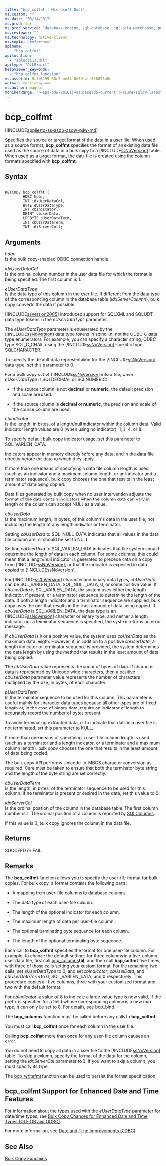 ```yaml
---
title: "bcp_colfmt | Microsoft Docs"
ms.custom: ""
ms.date: "03/14/2017"
ms.prod: sql
ms.prod_service: "database-engine, sql-database, sql-data-warehouse, pdw"
ms.reviewer: ""
ms.technology: native-client
ms.topic: "reference"
apiname: 
  - "bcp_colfmt"
apilocation: 
  - "sqlncli11.dll"
apitype: "DLLExport"
helpviewer_keywords: 
  - "bcp_colfmt function"
ms.assetid: 5c3b6299-80c7-4e84-8e69-4ff33009548e
author: markingmyname
ms.author: maghan
monikerRange: ">=aps-pdw-2016||=azuresqldb-current||=azure-sqldw-latest||>=sql-server-2016||=sqlallproducts-allversions||>=sql-server-linux-2017||=azuresqldb-mi-current"
---
```

# bcp_colfmt
[!INCLUDE[appliesto-ss-asdb-asdw-pdw-md](../../includes/appliesto-ss-asdb-asdw-pdw-md.md)]

  Specifies the source or target format of the data in a user file. When used as a source format, **bcp_colfmt** specifies the format of an existing data file used as the source of data in a bulk copy to a [!INCLUDE[ssNoVersion](../../includes/ssnoversion-md.md)] table. When used as a target format, the data file is created using the column formats specified with **bcp_colfmt**.  
  
## Syntax  
  
```  
  
RETCODE bcp_colfmt (  
        HDBC hdbc,  
        INT idxUserDataCol,  
        BYTE eUserDataType,  
        INT cbIndicator,  
        DBINT cbUserData,  
        LPCBYTE pUserDataTerm,  
        INT cbUserDataTerm,  
        INT idxServerCol);  
```  
  
## Arguments  
 *hdbc*  
 Is the bulk copy-enabled ODBC connection handle.  
  
 *idxUserDataCol*  
 Is the ordinal column number in the user data file for which the format is being specified. The first column is 1.  
  
 *eUserDataType*  
 Is the data type of this column in the user file. If different from the data type of the corresponding column in the database table (*idxServerColumn*), bulk copy converts the data if possible.  
  
 [!INCLUDE[ssVersion2005](../../includes/ssversion2005-md.md)] introduced support for SQLXML and SQLUDT data type tokens in the *eUserDataType* parameter.  
  
 The *eUserDataType* parameter is enumerated by the [!INCLUDE[ssNoVersion](../../includes/ssnoversion-md.md)] data type tokens in sqlncli.h, not the ODBC C data type enumerators. For example, you can specify a character string, ODBC type SQL_C_CHAR, using the [!INCLUDE[ssNoVersion](../../includes/ssnoversion-md.md)]-specific type SQLCHARACTER.  
  
 To specify the default data representation for the [!INCLUDE[ssNoVersion](../../includes/ssnoversion-md.md)] data type, set this parameter to 0.  
  
 For a bulk copy out of [!INCLUDE[ssNoVersion](../../includes/ssnoversion-md.md)] into a file, when *eUserDataType* is SQLDECIMAL or SQLNUMERIC:  
  
-   If the source column is not **decimal** or **numeric**, the default precision and scale are used.  
  
-   If the source column is **decimal** or **numeric**, the precision and scale of the source column are used.  
  
 *cbIndicator*  
 Is the length, in bytes, of a length/null indicator within the column data. Valid indicator length values are 0 (when using no indicator), 1, 2, 4, or 8.  
  
 To specify default bulk copy indicator usage, set this parameter to SQL_VARLEN_DATA.  
  
 Indicators appear in memory directly before any data, and in the data file directly before the data to which they apply.  
  
 If more than one means of specifying a data file column length is used (such as an indicator and a maximum column length, or an indicator and a terminator sequence), bulk copy chooses the one that results in the least amount of data being copied.  
  
 Data files generated by bulk copy when no user intervention adjusts the format of the data contain indicators when the column data can vary in length or the column can accept NULL as a value.  
  
 *cbUserData*  
 Is the maximum length, in bytes, of this column's data in the user file, not including the length of any length indicator or terminator.  
  
 Setting *cbUserData* to SQL_NULL_DATA indicates that all values in the data file column are, or should be set to NULL.  
  
 Setting *cbUserData* to SQL_VARLEN_DATA indicates that the system should determine the length of data in each column. For some columns, this could mean that a length/null indicator is generated to precede data on a copy from [!INCLUDE[ssNoVersion](../../includes/ssnoversion-md.md)], or that the indicator is expected in data copied to [!INCLUDE[ssNoVersion](../../includes/ssnoversion-md.md)].  
  
 For [!INCLUDE[ssNoVersion](../../includes/ssnoversion-md.md)] character and binary data types, *cbUserData* can be SQL_VARLEN_DATA, SQL_NULL_DATA, 0, or some positive value. If *cbUserData* is SQL_VARLEN_DATA, the system uses either the length indicator, if present, or a terminator sequence to determine the length of the data. If both a length indicator and a terminator sequence are supplied, bulk copy uses the one that results in the least amount of data being copied. If *cbUserData* is SQL_VARLEN_DATA, the data type is an [!INCLUDE[ssNoVersion](../../includes/ssnoversion-md.md)] character or binary type, and neither a length indicator nor a terminator sequence is specified, the system returns an error message.  
  
 If *cbUserData* is 0 or a positive value, the system uses *cbUserData* as the maximum data length. However, if, in addition to a positive *cbUserData*, a length indicator or terminator sequence is provided, the system determines the data length by using the method that results in the least amount of data being copied.  
  
 The *cbUserData* value represents the count of bytes of data. If character data is represented by Unicode wide characters, then a positive *cbUserData* parameter value represents the number of characters multiplied by the size, in bytes, of each character.  
  
 *pUserDataTerm*  
 Is the terminator sequence to be used for this column. This parameter is useful mainly for character data types because all other types are of fixed length or, in the case of binary data, require an indicator of length to accurately record the number of bytes present.  
  
 To avoid terminating extracted data, or to indicate that data in a user file is not terminated, set this parameter to NULL.  
  
 If more than one means of specifying a user-file column length is used (such as a terminator and a length indicator, or a terminator and a maximum column length), bulk copy chooses the one that results in the least amount of data being copied.  
  
 The bulk copy API performs Unicode-to-MBCS character conversion as required. Care must be taken to ensure that both the terminator byte string and the length of the byte string are set correctly.  
  
 *cbUserDataTerm*  
 Is the length, in bytes, of the terminator sequence to be used for this column. If no terminator is present or desired in the data, set this value to 0.  
  
 *idxServerCol*  
 Is the ordinal position of the column in the database table. The first column number is 1. The ordinal position of a column is reported by [SQLColumns](../../relational-databases/native-client-odbc-api/sqlcolumns.md).  
  
 If this value is 0, bulk copy ignores the column in the data file.  
  
## Returns  
 SUCCEED or FAIL.  
  
## Remarks  
 The **bcp_colfmt** function allows you to specify the user-file format for bulk copies. For bulk copy, a format contains the following parts:  
  
-   A mapping from user-file columns to database columns.  
  
-   The data type of each user-file column.  
  
-   The length of the optional indicator for each column.  
  
-   The maximum length of data per user-file column.  
  
-   The optional terminating byte sequence for each column.  
  
-   The length of the optional terminating byte sequence.  
  
 Each call to **bcp_colfmt** specifies the format for one user-file column. For example, to change the default settings for three columns in a five-column user data file, first call [bcp_columns](../../relational-databases/native-client-odbc-extensions-bulk-copy-functions/bcp-columns.md)**(5)**, and then call **bcp_colfmt** five times, with three of those calls setting your custom format. For the remaining two calls, set *eUserDataType* to 0, and set *cbIndicator*, *cbUserData*, and *cbUserDataTerm* to 0, SQL_VARLEN_DATA, and 0 respectively. This procedure copies all five columns, three with your customized format and two with the default format.  
  
 For *cbIndicator*, a value of 8 to indicate a large value type is now valid. If the prefix is specified for a field whose corresponding column is a new max type, it can only be set to 8. For details, see [bcp_bind](../../relational-databases/native-client-odbc-extensions-bulk-copy-functions/bcp-bind.md).  
  
 The **bcp_columns** function must be called before any calls to **bcp_colfmt**.  
  
 You must call **bcp_colfmt** once for each column in the user file.  
  
 Calling **bcp_colfmt** more than once for any user-file column causes an error.  
  
 You do not need to copy all data in a user file to the [!INCLUDE[ssNoVersion](../../includes/ssnoversion-md.md)] table. To skip a column, specify the format of the data for the column, setting the *idxServerCol* parameter to 0. If you want to skip a column, you must specify its type.  
  
 The [bcp_writefmt](../../relational-databases/native-client-odbc-extensions-bulk-copy-functions/bcp-writefmt.md) function can be used to persist the format specification.  
  
## bcp_colfmt Support for Enhanced Date and Time Features  
 For information about the types used with the *eUserDataType* parameter for date/time types, see [Bulk Copy Changes for Enhanced Date and Time Types &#40;OLE DB and ODBC&#41;](../../relational-databases/native-client-odbc-date-time/bulk-copy-changes-for-enhanced-date-and-time-types-ole-db-and-odbc.md).  
  
 For more information, see [Date and Time Improvements &#40;ODBC&#41;](../../relational-databases/native-client-odbc-date-time/date-and-time-improvements-odbc.md).  
  
## See Also  
 [Bulk Copy Functions](../../relational-databases/native-client-odbc-extensions-bulk-copy-functions/sql-server-driver-extensions-bulk-copy-functions.md)  
  
  
